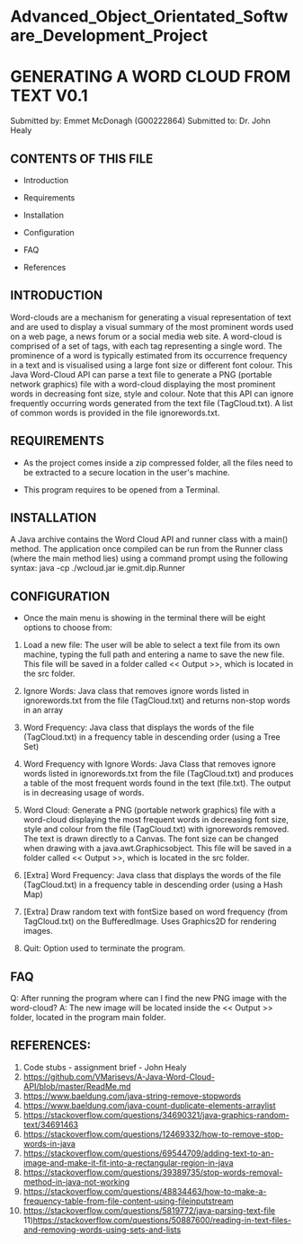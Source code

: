 # Advanced_Object_Orientated_Software_Development_Project
# GENERATING A WORD CLOUD FROM TEXT V0.1

Submitted by: Emmet McDonagh (G00222864)
Submitted to: Dr. John Healy

## CONTENTS OF THIS FILE

* Introduction

* Requirements

* Installation

* Configuration

* FAQ

* References

## INTRODUCTION

Word-clouds are a mechanism for generating a visual representation of text and are used to display a visual summary of the most prominent words used on a web page, a news forum or a social media web site. 
A word-cloud is comprised of a set of tags, with each tag representing a single word. 
The prominence of a word is typically estimated from its occurrence frequency in a text and is visualised using a large font size or different font colour.
This Java Word-Cloud API can parse a text file to generate a PNG (portable network graphics) file with a word-cloud displaying the most prominent words in decreasing font size, style and colour.
Note that this API can ignore frequently occurring words generated from the text file (TagCloud.txt). A list of common words is provided in the file ignorewords.txt.


## REQUIREMENTS

* As the project comes inside a zip compressed folder, all the files need to be extracted to a secure location in the user's machine.

* This program requires to be opened from a Terminal.


## INSTALLATION

A Java archive contains the Word Cloud API and runner class with a main() method.
The application once compiled can be run from the Runner class (where the main method lies) using a command prompt using the following syntax: 
java -cp ./wcloud.jar ie.gmit.dip.Runner


## CONFIGURATION

* Once the main menu is showing in the terminal there will be eight options to choose from:

1) Load a new file: The user will be able to select a text file from its own machine, typing the full path and entering a name to save the new file. This file will be saved in a folder called << Output >>, which is located in the src folder. 

2) Ignore Words: Java class that removes ignore words listed in ignorewords.txt from the file (TagCloud.txt) and returns non-stop words in an array

3) Word Frequency: Java class that displays the words of the file (TagCloud.txt) in a frequency table in descending order (using a Tree Set)

4) Word Frequency with Ignore Words: Java Class that removes ignore words listed in ignorewords.txt from the file (TagCloud.txt) and produces a table of the most frequent words found in the text (file.txt). The output is in decreasing usage of words. 

5) Word Cloud: Generate a PNG (portable network graphics) file with a word-cloud displaying the most frequent words in decreasing font size, style and colour from the file (TagCloud.txt) with ignorewords removed. The text is drawn directly to a Canvas. The font size can be changed when drawing with a java.awt.Graphicsobject. This file will be saved in a folder called << Output >>, which is located in the src folder.

6) [Extra] Word Frequency: Java class that displays the words of the file (TagCloud.txt) in a frequency table in descending order (using a Hash Map)

7) [Extra] Draw random text with fontSize based on word frequency (from TagCloud.txt) on the BufferedImage. Uses Graphics2D for rendering images. 

8) Quit: Option used to terminate the program.


## FAQ

Q: After running the program where can I find the new PNG image with the word-cloud?
A: The new image will be located inside the << Output >> folder, located in the program main folder.


## REFERENCES:
1) Code stubs - assignment brief - John Healy
2) https://github.com/VMarisevs/A-Java-Word-Cloud-API/blob/master/ReadMe.md
3) https://www.baeldung.com/java-string-remove-stopwords
4) https://www.baeldung.com/java-count-duplicate-elements-arraylist
5) https://stackoverflow.com/questions/34690321/java-graphics-random-text/34691463
6) https://stackoverflow.com/questions/12469332/how-to-remove-stop-words-in-java
7) https://stackoverflow.com/questions/69544709/adding-text-to-an-image-and-make-it-fit-into-a-rectangular-region-in-java
8) https://stackoverflow.com/questions/39389735/stop-words-removal-method-in-java-not-working
9) https://stackoverflow.com/questions/48834463/how-to-make-a-frequency-table-from-file-content-using-fileinputstream
10) https://stackoverflow.com/questions/5819772/java-parsing-text-file
11)https://stackoverflow.com/questions/50887600/reading-in-text-files-and-removing-words-using-sets-and-lists
